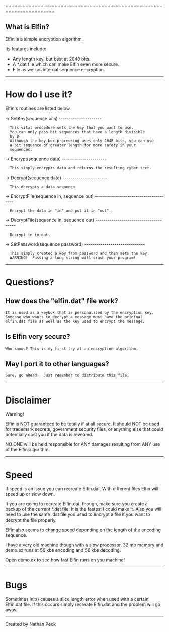=======================================================================

What is Elfin?
--------------

Elfin is a simple encryption algorithm.

Its features include:

*  Any length key, but best at 2048 bits.
*  A *.dat file which can make Elfin even more secure.
*  File as well as internal sequence encryption.

-----------------------------------------------------------------------

How do I use it?
================

Elfin's routines are listed below.

->  SetKey(sequence bits)
    ---------------------
 
      This vital procedure sets the key that you want to use.
      You can only pass bit sequences that have a length divisible
      by 8.
      Although the key box processing uses only 2048 bits, you can use
      a bit sequence of greater length for more safety in your
      sequences.

->  Encrypt(sequence data)
    ----------------------

      This simply encrypts data and returns the resulting cyber text.

->  Decrypt(sequence data)
    ----------------------

      This decrypts a data sequence.

->  EncryptFile(sequence in, sequence out)
    --------------------------------------

      Encrypt the data in "in" and put it in "out".

->  DecryptFile(sequence in, sequence out)
    --------------------------------------

      Decrypt in to out.

->  SetPassword(sequence password)
    ------------------------------

      This simply created a key from password and then sets the key.
      WARNING!  Passing a long string will crash your program!

-----------------------------------------------------------------------

Questions? 
==========

  How does the "elfin.dat" file work?
  -----------------------------------

    It is used as a keybox that is personalized by the encryption key.
    Someone who wants to decrypt a message must have the original
    elfin.dat file as well as the key used to encrypt the message.

  Is Elfin very secure?
  ---------------------

    Who knows? This is my first try at an encryption algorithm.

  May I port it to other languages?
  ---------------------------------

    Sure, go ahead!  Just remember to distribute this file.

-----------------------------------------------------------------------

Disclaimer      
==========

Warning!

Elfin is NOT guaranteed to be totally if at all secure.
It should NOT be used for trademark secrets, government security files,
or anything else that could potentially cost you if the data is
revealed.

NO ONE will be held responsible for ANY damages resulting from ANY use
of the Elfin algorithm.

-----------------------------------------------------------------------

Speed
=====

If speed is an issue you can recreate Elfin.dat.  With different files
Elfin will speed up or slow down.

If you are going to recreate Elfin.dat, though, make sure you create
a backup of the current *.dat file.  It is the fastest I could make it.
Also you will need to use the same .dat file you used to encrypt a
file if you want to decrypt the file properly.

Elfin also seems to change speed depending on the length of the
encoding sequence.

I have a very old machine though with a slow processor, 32 mb memory
and demo.ex runs at 56 kbs encoding and 56 kbs decoding.

Open demo.ex to see how fast Elfin runs on you machine!

-----------------------------------------------------------------------

Bugs
====

Sometimes init() causes a slice length error when used with a certain
Elfin.dat file.
If this occurs simply recreate Elfin.dat and the problem will go
away.

-----------------------------------------------------------------------

Created by Nathan Peck
